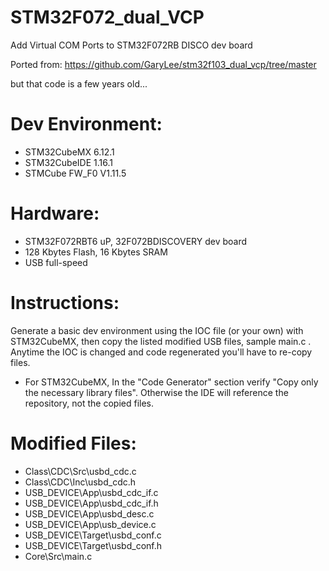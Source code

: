# STM32F072_dual_VCP
Add Virtual COM Ports to STM32F072RB DISCO dev board

Ported from:
https://github.com/GaryLee/stm32f103_dual_vcp/tree/master

but that code is a few years old...

# Dev Environment:
- STM32CubeMX 6.12.1
- STM32CubeIDE 1.16.1
- STMCube FW_F0 V1.11.5

# Hardware:
- STM32F072RBT6 uP, 32F072BDISCOVERY dev board
- 128 Kbytes Flash, 16 Kbytes SRAM
- USB full-speed

# Instructions:
Generate a basic dev environment using the IOC file (or your own) with STM32CubeMX, then copy the listed modified USB files, sample main.c .
 Anytime the IOC is changed and code regenerated you'll have to re-copy files.
- For STM32CubeMX, In the "Code Generator" section verify "Copy only the necessary library files". Otherwise the IDE will reference the repository, not the copied files.

# Modified Files:
- Class\CDC\Src\usbd_cdc.c
- Class\CDC\Inc\usbd_cdc.h
- USB_DEVICE\App\usbd_cdc_if.c
- USB_DEVICE\App\usbd_cdc_if.h
- USB_DEVICE\App\usbd_desc.c
- USB_DEVICE\App\usb_device.c
- USB_DEVICE\Target\usbd_conf.c
- USB_DEVICE\Target\usbd_conf.h
- Core\Src\main.c
